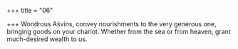 +++
title = "06"

+++
Wondrous Aśvins, convey nourishments to the very generous one,  bringing goods on your chariot.
Whether from the sea or from heaven, grant much-desired wealth to us.